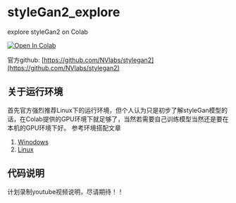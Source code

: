 # styleGan2_explore
explore styleGan2 on Colab

[![Open In Colab](https://colab.research.google.com/assets/colab-badge.svg)](https://colab.research.google.com/github/neng5201314/styleGan2_explore/blob/master/styleGan2_explore.ipynb)

官方github: [https://github.com/NVlabs/stylegan2](https://github.com/NVlabs/stylegan2)


## 关于运行环境

首先官方强烈推荐Linux下的运行环境，但个人认为只是初步了解styleGan模型的话，在Colab提供的GPU环境下就足够了，当然若需要自己训练模型当然还是要在本机的GPU环境下好。
参考环境搭配文章

1. [Winodows](https://www.cnblogs.com/wangpg/p/13190400.html)
2. [Linux](https://blog.csdn.net/u011583927/article/details/88584934)


## 代码说明
计划录制youtube视频说明，尽请期待！！

